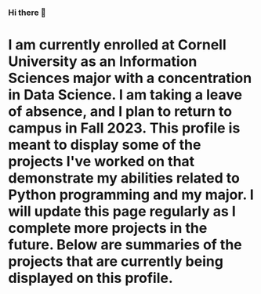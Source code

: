 ### Hi there 👋

# I am currently enrolled at Cornell University as an Information Sciences major with a concentration in Data Science. I am taking a leave of absence, and I plan to return to campus in Fall 2023. This profile is meant to display some of the projects I've worked on that demonstrate my abilities related to Python programming and my major. I will update this page regularly as I complete more projects in the future. Below are summaries of the projects that are currently being displayed on this profile.

<!--
**notna2435/notna2435** is a ✨ _special_ ✨ repository because its `README.md` (this file) appears on your GitHub profile.

Here are some ideas to get you started:

- 🔭 I’m currently working on ...
- 🌱 I’m currently learning ...
- 👯 I’m looking to collaborate on ...
- 🤔 I’m looking for help with ...
- 💬 Ask me about ...
- 📫 How to reach me: ...
- 😄 Pronouns: ...
- ⚡ Fun fact: ...
-->
